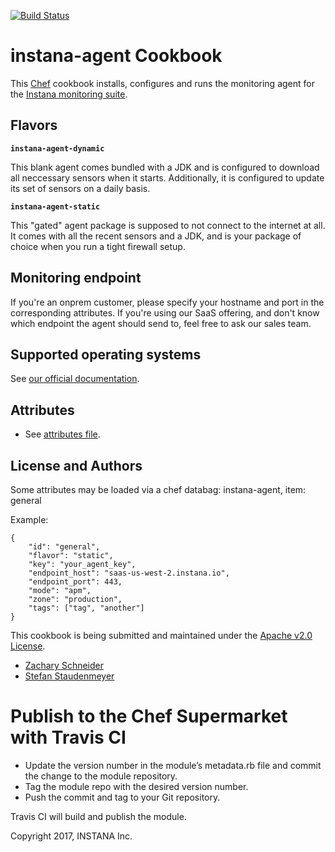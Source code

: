 [![Build Status](https://travis-ci.org/instana/instana-agent.svg?branch=master)](https://travis-ci.org/instana/instana-agent)

# instana-agent Cookbook

This [Chef](https://chef.io) cookbook installs, configures and runs the monitoring agent for the [Instana monitoring suite](https://www.instana.com).

## Flavors

**`instana-agent-dynamic`**

This blank agent comes bundled with a JDK and is configured to download all neccessary sensors when it starts. Additionally, it is configured to update its set of sensors on a daily basis.

**`instana-agent-static`**

This "gated" agent package is supposed to not connect to the internet at all. It comes with all the recent sensors and a JDK, and is your package of choice when you run a tight firewall setup.

## Monitoring endpoint

If you're an onprem customer, please specify your hostname and port in the corresponding attributes. If you're using our SaaS offering, and don't know which endpoint the agent should send to, feel free to ask our sales team.

## Supported operating systems

See [our official documentation](https://docs.instana.com).

## Attributes

* See [attributes file](https://github.com/instana/cookbook/blob/master/attributes/default.rb).

## License and Authors

Some attributes may be loaded via a chef databag: instana-agent, item: general

Example:
```
{
	"id": "general",
	"flavor": "static",
	"key": "your_agent_key",
	"endpoint_host": "saas-us-west-2.instana.io",
	"endpoint_port": 443,
	"mode": "apm",
	"zone": "production",
	"tags": ["tag", "another"]
}
```

This cookbook is being submitted and maintained under the [Apache v2.0 License](https://github.com/instana/cookbook/blob/master/LICENSE).

* [Zachary Schneider](https://github.com/sigil66 "Zachary Schneider")
* [Stefan Staudenmeyer](https://github.com/doerteDev "Stefan Staudenmeyer")

# Publish to the Chef Supermarket with Travis CI

* Update the version number in the module’s metadata.rb file and commit the change to the module repository.
* Tag the module repo with the desired version number.
* Push the commit and tag to your Git repository.

Travis CI will build and publish the module.


Copyright 2017, INSTANA Inc.
